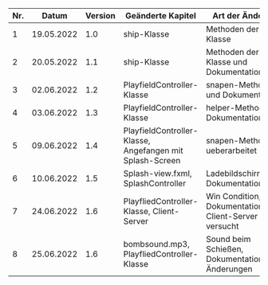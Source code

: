 | Nr. | Datum      | Version | Geänderte Kapitel                                        | Art der  Änderung                                    | Autor           | Status |
|-----|------------|---------|----------------------------------------------------------|------------------------------------------------------|-----------------|--------|
| 1   | 19.05.2022 | 1.0     | ship-Klasse                                              | Methoden der ship-Klasse                             | Schickmair Nico | fg     |
| 2   | 20.05.2022 | 1.1     | ship-Klasse                                              | Methoden der ship-Klasse und Dokumentation           | Schickmair Nico | fg     |
| 3   | 02.06.2022 | 1.2     | PlayfieldController-Klasse                               | snapen-Methode und Dokumentation                     | Schickmair Nico | fg     |
| 4   | 03.06.2022 | 1.3     | PlayfieldController-Klasse                               | helper-Methode und Dokumentation                     | Schickmair Nico | fg     |
| 5   | 09.06.2022 | 1.4     | PlayfieldController-Klasse, Angefangen mit Splash-Screen | snapen-Methode ueberarbeitet                         | Schickmair Nico | fg     |
| 6   | 10.06.2022 | 1.5     | Splash-view.fxml, SplashController                       | Ladebildschirm, Dokumentation                        | Schickmair Nico | fg     |
| 7   | 24.06.2022 | 1.6     | PlayfliedController-Klasse, Client-Server                | Win Condition, Dokumentation, Client-Server versucht | Schickmair Nico | fg     |
| 8   | 25.06.2022 | 1.6     | bombsound.mp3, PlayfliedController-Klasse                | Sound beim Schießen, Dokumentation,kleine Änderungen | Schickmair Nico | fg     |